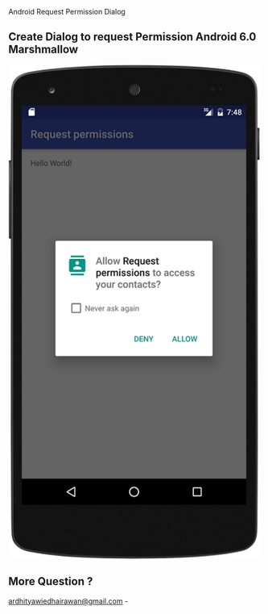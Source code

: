 Android Request Permission Dialog

Create Dialog to request Permission Android 6.0 Marshmallow
--------------
<img src="screenshot.png" width="500"/>



More Question ?
--------------
ardhityawiedhairawan@gmail.com  -
